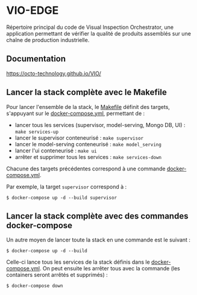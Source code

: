 # VIO-EDGE

Répertoire principal du code de Visual Inspection Orchestrator, une application permettant de vérifier la qualité de produits assemblés sur une chaîne de production industrielle.

## Documentation

https://octo-technology.github.io/VIO/



## Lancer la stack complète avec le Makefile

Pour lancer l'ensemble de la stack, le [Makefile](Makefile) définit des targets, s'appuyant sur le [docker-compose.yml](docker-compose.yml), permettant de :

- lancer tous les services (supervisor, model-serving, Mongo DB, UI) : `make services-up`
- lancer le supervisor conteneurisé : `make supervisor`
- lancer le model-serving conteneurisé : `make model_serving`
- lancer l'ui conteneurisé : `make ui`
- arrêter et supprimer tous les services : `make services-down`

Chacune des targets précédentes correspond à une commande [docker-compose.yml](docker-compose.yml).

Par exemple, la target `supervisor` correspond à :

```shell
$ docker-compose up -d --build supervisor
```


## Lancer la stack complète avec des commandes docker-compose

Un autre moyen de lancer toute la stack en une commande est le suivant :

```shell
$ docker-compose up -d --build
```

Celle-ci lance tous les services de la stack définis dans le [docker-compose.yml](docker-compose.yml). On peut ensuite les arrêter tous avec la commande (les containers seront arrêtés et supprimés) :

```shell
$ docker-compose down
```
